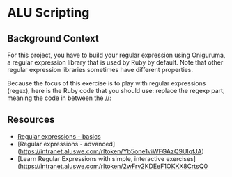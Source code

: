 # ALU Scripting

## Background Context
For this project, you have to build your regular expression using Oniguruma, a regular expression library that is used by Ruby by default.
Note that other regular expression libraries sometimes have different properties.

Because the focus of this exercise is to play with regular expressions (regex), here is the Ruby code that you should use: replace the regexp part, meaning the code in between the //:

## Resources
- [Regular expressions - basics](https://www.regular-expressions.info/quickstart.html)
- [Regular expressions - advanced] (https://intranet.aluswe.com/rltoken/Yb5one1viWFGAzQ9UlqfJA)
- [Learn Regular Expressions with simple, interactive exercises] (https://intranet.aluswe.com/rltoken/2wFrv2KDEeF1OKKX8CrtsQ0
